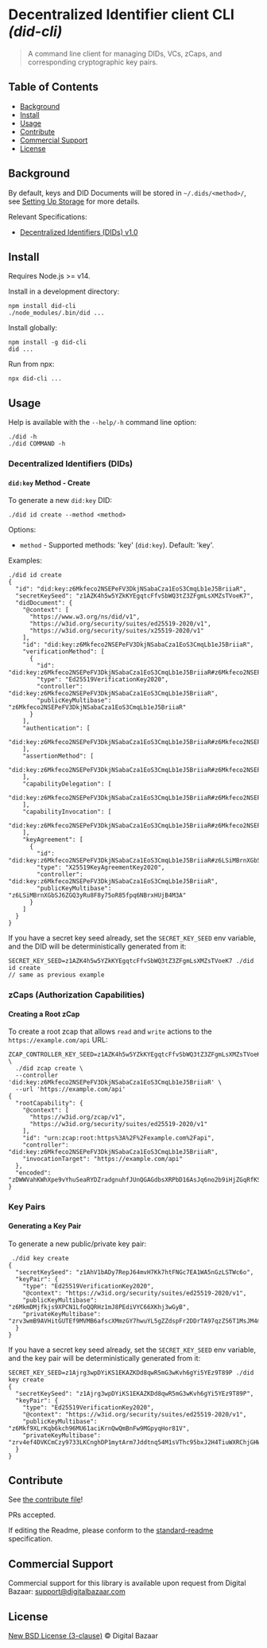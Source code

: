 # Decentralized Identifier client CLI _(did-cli)_

> A command line client for managing DIDs, VCs, zCaps, and corresponding cryptographic key pairs.

## Table of Contents

- [Background](#background)
- [Install](#install)
- [Usage](#usage)
- [Contribute](#contribute)
- [Commercial Support](#commercial-support)
- [License](#license)

## Background

By default, keys and DID Documents will be stored in `~/.dids/<method>/`,
see [Setting Up Storage](STORAGE.md) for more details.

Relevant Specifications:

* [Decentralized Identifiers (DIDs) v1.0](https://www.w3.org/TR/did-core/)

## Install

Requires Node.js >= v14.

Install in a development directory:

    npm install did-cli
    ./node_modules/.bin/did ...

Install globally:

    npm install -g did-cli
    did ...

Run from npx:

    npx did-cli ...

## Usage

Help is available with the `--help/-h` command line option:

```
./did -h
./did COMMAND -h
```

### Decentralized Identifiers (DIDs)

#### `did:key` Method - Create

To generate a new `did:key` DID:

```
./did id create --method <method>
```

Options:

* `method` - Supported methods: 'key' (`did:key`). Default: 'key'.

Examples:

```
./did id create
{
  "id": "did:key:z6Mkfeco2NSEPeFV3DkjNSabaCza1EoS3CmqLb1eJ5BriiaR",
  "secretKeySeed": "z1AZK4h5w5YZkKYEgqtcFfvSbWQ3tZ3ZFgmLsXMZsTVoeK7",
  "didDocument": {
    "@context": [
      "https://www.w3.org/ns/did/v1",
      "https://w3id.org/security/suites/ed25519-2020/v1",
      "https://w3id.org/security/suites/x25519-2020/v1"
    ],
    "id": "did:key:z6Mkfeco2NSEPeFV3DkjNSabaCza1EoS3CmqLb1eJ5BriiaR",
    "verificationMethod": [
      {
        "id": "did:key:z6Mkfeco2NSEPeFV3DkjNSabaCza1EoS3CmqLb1eJ5BriiaR#z6Mkfeco2NSEPeFV3DkjNSabaCza1EoS3CmqLb1eJ5BriiaR",
        "type": "Ed25519VerificationKey2020",
        "controller": "did:key:z6Mkfeco2NSEPeFV3DkjNSabaCza1EoS3CmqLb1eJ5BriiaR",
        "publicKeyMultibase": "z6Mkfeco2NSEPeFV3DkjNSabaCza1EoS3CmqLb1eJ5BriiaR"
      }
    ],
    "authentication": [
      "did:key:z6Mkfeco2NSEPeFV3DkjNSabaCza1EoS3CmqLb1eJ5BriiaR#z6Mkfeco2NSEPeFV3DkjNSabaCza1EoS3CmqLb1eJ5BriiaR"
    ],
    "assertionMethod": [
      "did:key:z6Mkfeco2NSEPeFV3DkjNSabaCza1EoS3CmqLb1eJ5BriiaR#z6Mkfeco2NSEPeFV3DkjNSabaCza1EoS3CmqLb1eJ5BriiaR"
    ],
    "capabilityDelegation": [
      "did:key:z6Mkfeco2NSEPeFV3DkjNSabaCza1EoS3CmqLb1eJ5BriiaR#z6Mkfeco2NSEPeFV3DkjNSabaCza1EoS3CmqLb1eJ5BriiaR"
    ],
    "capabilityInvocation": [
      "did:key:z6Mkfeco2NSEPeFV3DkjNSabaCza1EoS3CmqLb1eJ5BriiaR#z6Mkfeco2NSEPeFV3DkjNSabaCza1EoS3CmqLb1eJ5BriiaR"
    ],
    "keyAgreement": [
      {
        "id": "did:key:z6Mkfeco2NSEPeFV3DkjNSabaCza1EoS3CmqLb1eJ5BriiaR#z6LSiMBrnXGbSJ6ZGQ3yRu8F8y75oR85fpq6NBrxHUjB4M3A",
        "type": "X25519KeyAgreementKey2020",
        "controller": "did:key:z6Mkfeco2NSEPeFV3DkjNSabaCza1EoS3CmqLb1eJ5BriiaR",
        "publicKeyMultibase": "z6LSiMBrnXGbSJ6ZGQ3yRu8F8y75oR85fpq6NBrxHUjB4M3A"
      }
    ]
  }
}
```

If you have a secret key seed already, set the `SECRET_KEY_SEED` env variable,
and the DID will be deterministically generated from it:

```
SECRET_KEY_SEED=z1AZK4h5w5YZkKYEgqtcFfvSbWQ3tZ3ZFgmLsXMZsTVoeK7 ./did id create
// same as previous example
```

### zCaps (Authorization Capabilities)

#### Creating a Root zCap

To create a root zcap that allows `read` and `write` actions to the 
`https://example.com/api` URL:

```
ZCAP_CONTROLLER_KEY_SEED=z1AZK4h5w5YZkKYEgqtcFfvSbWQ3tZ3ZFgmLsXMZsTVoeK7 \
  ./did zcap create \
  --controller 'did:key:z6Mkfeco2NSEPeFV3DkjNSabaCza1EoS3CmqLb1eJ5BriiaR' \
  --url 'https://example.com/api'
{
  "rootCapability": {
    "@context": [
      "https://w3id.org/zcap/v1",
      "https://w3id.org/security/suites/ed25519-2020/v1"
    ],
    "id": "urn:zcap:root:https%3A%2F%2Fexample.com%2Fapi",
    "controller": "did:key:z6Mkfeco2NSEPeFV3DkjNSabaCza1EoS3CmqLb1eJ5BriiaR",
    "invocationTarget": "https://example.com/api"
  },
  "encoded": "zDWWVahKWhXpe9vYhuSeaRYDZradgnuhfJUnQGAGdbsXRPbD16AsJq6no2b9iHjZGqRfKSWRz9gGer1uJfwG5awKshKhWVuBK5fRJTwN54G4MRAhbMJsUKvwC1VYto5gkNEcoNqvFWNSgucumD4vzarDfDfyXG6BXFbk2SN314p5vgPPEkxkWkqyWdMcWAoFDJcYFK5WGdwKxs2xsZazJgPk8aJrtPRKvSVVQUb2i5qLguZn21JNuk6sNrC4SPhcskkbsEEctMzpxVr75qLX9zWGEaJwgCdZDPGwS4YKuvgHbRW6jU7wVUoTcFNSzevhK3hAswXDzNZp7kmAxJMZBtaBhoeTV9tG75DX1ek"
}
```

### Key Pairs

#### Generating a Key Pair

To generate a new public/private key pair:

```
 ./did key create
{
  "secretKeySeed": "z1AhV1bADy7RepJ64mvH7Kk7htFNGc7EA1WA5nGzLSTWc6o",
  "keyPair": {
    "type": "Ed25519VerificationKey2020",
    "@context": "https://w3id.org/security/suites/ed25519-2020/v1",
    "publicKeyMultibase": "z6MkmDMjfkjs9XPCN1LfoQQRHz1mJ8PEdiVYC66XKhj3wGyB",
    "privateKeyMultibase": "zrv3wmB9AVHitGUTEf9MVMB6afscXMmzGY7hwuYL5gZZdspFr2DDrTA97qzZS6T1MsJM4mTKVWQWkjY5asc8FBppKt9"
  }
}
```

If you have a secret key seed already, set the `SECRET_KEY_SEED` env variable,
and the key pair will be deterministically generated from it:

```
SECRET_KEY_SEED=z1Ajrg3wpDYiKS1EKAZKDd8qwR5mG3wKvh6gYi5YEz9T89P ./did key create
{
  "secretKeySeed": "z1Ajrg3wpDYiKS1EKAZKDd8qwR5mG3wKvh6gYi5YEz9T89P",
  "keyPair": {
    "type": "Ed25519VerificationKey2020",
    "@context": "https://w3id.org/security/suites/ed25519-2020/v1",
    "publicKeyMultibase": "z6Mkf9XLrKqb6kch96MU61aciKrnQwQmBnFw9MGpyqHor81V",
    "privateKeyMultibase": "zrv4ef4DVKCmCzy9733LKCnghDP1mytArm7Jddtnq54M1sVThc95bxJ2H4TiuWXRChjGHWtocqKciPrnqUBAatLUKqq"
  }
}
```

## Contribute

See [the contribute file](https://github.com/digitalbazaar/bedrock/blob/master/CONTRIBUTING.md)!

PRs accepted.

If editing the Readme, please conform to the
[standard-readme](https://github.com/RichardLitt/standard-readme) specification.

## Commercial Support

Commercial support for this library is available upon request from
Digital Bazaar: support@digitalbazaar.com

## License

[New BSD License (3-clause)](LICENSE) © Digital Bazaar
